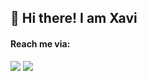 ## 👋 Hi there! I am Xavi

#### Reach me via:

<a href="mailto:xlp1998@gmail.com?"><img src="https://img.shields.io/badge/gmail-%23DD0031.svg?&style=for-the-badge&logo=gmail&logoColor=white"/></a>
<a href="https://www.linkedin.com/in/xavierlasierra/"><img src="https://img.shields.io/badge/LinkedIn-0077B5?style=for-the-badge&logo=linkedin&logoColor=white"/></a>
